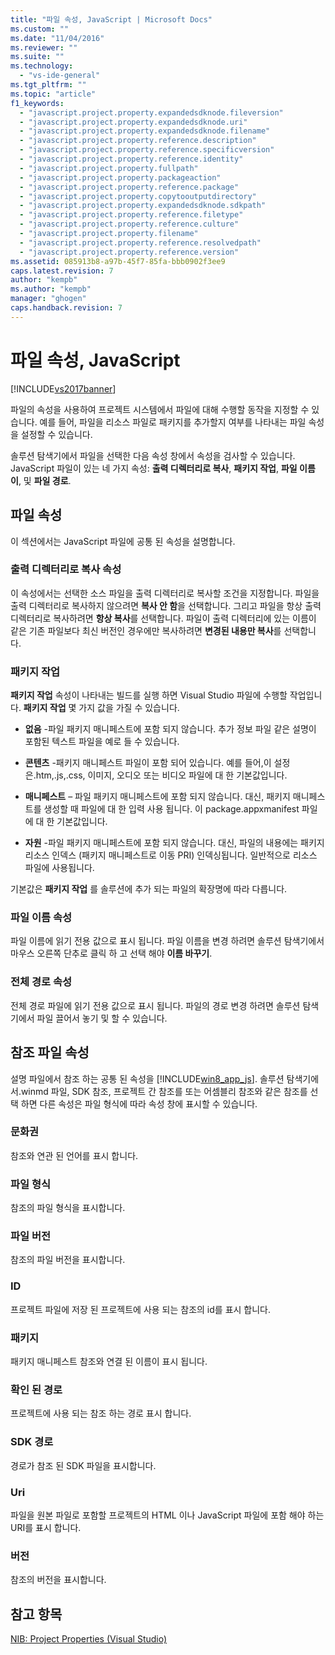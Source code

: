 ```yaml
---
title: "파일 속성, JavaScript | Microsoft Docs"
ms.custom: ""
ms.date: "11/04/2016"
ms.reviewer: ""
ms.suite: ""
ms.technology: 
  - "vs-ide-general"
ms.tgt_pltfrm: ""
ms.topic: "article"
f1_keywords: 
  - "javascript.project.property.expandedsdknode.fileversion"
  - "javascript.project.property.expandedsdknode.uri"
  - "javascript.project.property.expandedsdknode.filename"
  - "javascript.project.property.reference.description"
  - "javascript.project.property.reference.specificversion"
  - "javascript.project.property.reference.identity"
  - "javascript.project.property.fullpath"
  - "javascript.project.property.packageaction"
  - "javascript.project.property.reference.package"
  - "javascript.project.property.copytooutputdirectory"
  - "javascript.project.property.expandedsdknode.sdkpath"
  - "javascript.project.property.reference.filetype"
  - "javascript.project.property.reference.culture"
  - "javascript.project.property.filename"
  - "javascript.project.property.reference.resolvedpath"
  - "javascript.project.property.reference.version"
ms.assetid: 085913b8-a97b-45f7-85fa-bbb0902f3ee9
caps.latest.revision: 7
author: "kempb"
ms.author: "kempb"
manager: "ghogen"
caps.handback.revision: 7
---
```

# 파일 속성, JavaScript
[!INCLUDE[vs2017banner](../../code-quality/includes/vs2017banner.md)]

파일의 속성을 사용하여 프로젝트 시스템에서 파일에 대해 수행할 동작을 지정할 수 있습니다.  예를 들어, 파일을 리소스 파일로 패키지를 추가할지 여부를 나타내는 파일 속성을 설정할 수 있습니다.  
  
 솔루션 탐색기에서 파일을 선택한 다음 속성 창에서 속성을 검사할 수 있습니다.  JavaScript 파일이 있는 네 가지 속성:  **출력 디렉터리로 복사**,  **패키지 작업**,  **파일 이름이**, 및  **파일 경로**.  
  
## 파일 속성  
 이 섹션에서는 JavaScript 파일에 공통 된 속성을 설명합니다.  
  
### 출력 디렉터리로 복사 속성  
 이 속성에서는 선택한 소스 파일을 출력 디렉터리로 복사할 조건을 지정합니다.  파일을 출력 디렉터리로 복사하지 않으려면 **복사 안 함**을 선택합니다.  그리고 파일을 항상 출력 디렉터리로 복사하려면 **항상 복사**를 선택합니다.  파일이 출력 디렉터리에 있는 이름이 같은 기존 파일보다 최신 버전인 경우에만 복사하려면 **변경된 내용만 복사**를 선택합니다.  
  
### 패키지 작업  
 **패키지 작업** 속성이 나타내는 빌드를 실행 하면 Visual Studio 파일에 수행할 작업입니다.  **패키지 작업** 몇 가지 값을 가질 수 있습니다.  
  
-   **없음** \-파일 패키지 매니페스트에 포함 되지 않습니다.  추가 정보 파일 같은 설명이 포함된 텍스트 파일을 예로 들 수 있습니다.  
  
-   **콘텐츠** \-패키지 매니페스트 파일이 포함 되어 있습니다.  예를 들어,이 설정은.htm,.js,.css, 이미지, 오디오 또는 비디오 파일에 대 한 기본값입니다.  
  
-   **매니페스트** – 파일 패키지 매니페스트에 포함 되지 않습니다.  대신, 패키지 매니페스트를 생성할 때 파일에 대 한 입력 사용 됩니다.  이 package.appxmanifest 파일에 대 한 기본값입니다.  
  
-   **자원** \-파일 패키지 매니페스트에 포함 되지 않습니다.  대신, 파일의 내용에는 패키지 리소스 인덱스 \(패키지 매니페스트로 이동 PRI\) 인덱싱됩니다.  일반적으로 리소스 파일에 사용됩니다.  
  
 기본값은  **패키지 작업** 를 솔루션에 추가 되는 파일의 확장명에 따라 다릅니다.  
  
### 파일 이름 속성  
 파일 이름에 읽기 전용 값으로 표시 됩니다.  파일 이름을 변경 하려면 솔루션 탐색기에서 마우스 오른쪽 단추로 클릭 하 고 선택 해야  **이름 바꾸기**.  
  
### 전체 경로 속성  
 전체 경로 파일에 읽기 전용 값으로 표시 됩니다.  파일의 경로 변경 하려면 솔루션 탐색기에서 파일 끌어서 놓기 및 할 수 있습니다.  
  
## 참조 파일 속성  
 설명 파일에서 참조 하는 공통 된 속성을 [!INCLUDE[win8_app_js](../../ide/reference/includes/win8_app_js_md.md)].  솔루션 탐색기에서.winmd 파일, SDK 참조, 프로젝트 간 참조를 또는 어셈블리 참조와 같은 참조를 선택 하면 다른 속성은 파일 형식에 따라 속성 창에 표시할 수 있습니다.  
  
### 문화권  
 참조와 연관 된 언어를 표시 합니다.  
  
### 파일 형식  
 참조의 파일 형식을 표시합니다.  
  
### 파일 버전  
 참조의 파일 버전을 표시합니다.  
  
### ID  
 프로젝트 파일에 저장 된 프로젝트에 사용 되는 참조의 id를 표시 합니다.  
  
### 패키지  
 패키지 매니페스트 참조와 연결 된 이름이 표시 됩니다.  
  
### 확인 된 경로  
 프로젝트에 사용 되는 참조 하는 경로 표시 합니다.  
  
### SDK 경로  
 경로가 참조 된 SDK 파일을 표시합니다.  
  
### Uri  
 파일을 원본 파일로 포함할 프로젝트의 HTML 이나 JavaScript 파일에 포함 해야 하는 URI를 표시 합니다.  
  
### 버전  
 참조의 버전을 표시합니다.  
  
## 참고 항목  
 [NIB: Project Properties \(Visual Studio\)](http://msdn.microsoft.com/ko-kr/eb4c97ed-f667-4850-98d0-6e2a4d21bbca)